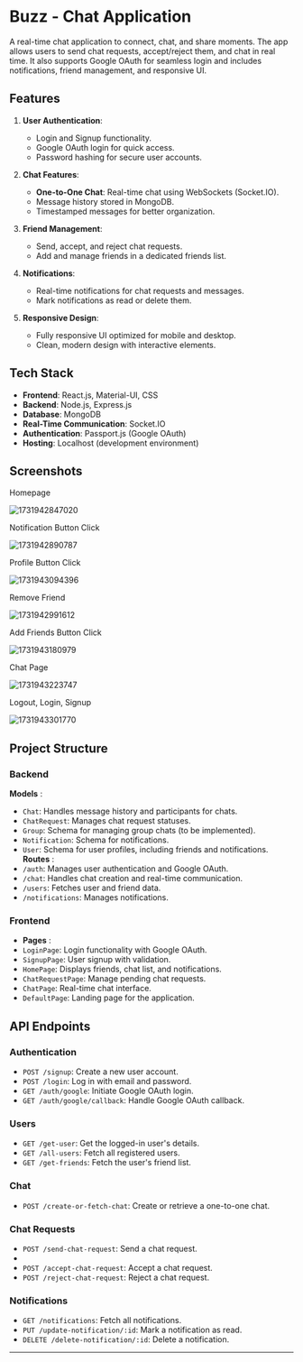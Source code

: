 # Buzz - Chat Application

A real-time chat application to connect, chat, and share moments. The app allows users to send chat requests, accept/reject them, and chat in real time. It also supports Google OAuth for seamless login and includes notifications, friend management, and responsive UI.

## Features

1. **User Authentication**:

   - Login and Signup functionality.
   - Google OAuth login for quick access.
   - Password hashing for secure user accounts.
2. **Chat Features**:

   - **One-to-One Chat**: Real-time chat using WebSockets (Socket.IO).
   - Message history stored in MongoDB.
   - Timestamped messages for better organization.
3. **Friend Management**:

   - Send, accept, and reject chat requests.
   - Add and manage friends in a dedicated friends list.
4. **Notifications**:

   - Real-time notifications for chat requests and messages.
   - Mark notifications as read or delete them.
5. **Responsive Design**:

   - Fully responsive UI optimized for mobile and desktop.
   - Clean, modern design with interactive elements.

## Tech Stack

- **Frontend**: React.js, Material-UI, CSS
- **Backend**: Node.js, Express.js
- **Database**: MongoDB
- **Real-Time Communication**: Socket.IO
- **Authentication**: Passport.js (Google OAuth)
- **Hosting**: Localhost (development environment)

## Screenshots

Homepage

![1731942847020](image/README/1731942847020.png)

Notification Button Click

![1731942890787](image/README/1731942890787.png)

Profile Button Click

![1731943094396](image/README/1731943094396.png)

Remove Friend

![1731942991612](image/README/1731942991612.png)

Add Friends Button Click

![1731943180979](image/README/1731943180979.png)

Chat Page

![1731943223747](image/README/1731943223747.png)

Logout, Login, Signup

![1731943301770](image/README/1731943301770.png)

## Project Structure

### Backend

 **Models** :
* `Chat`: Handles message history and participants for chats.
* `ChatRequest`: Manages chat request statuses.
* `Group`: Schema for managing group chats (to be implemented).
* `Notification`: Schema for notifications.
* `User`: Schema for user profiles, including friends and notifications.
 **Routes** :
* `/auth`: Manages user authentication and Google OAuth.
* `/chat`: Handles chat creation and real-time communication.
* `/users`: Fetches user and friend data.
* `/notifications`: Manages notifications.

### Frontend

* **Pages** :
* `LoginPage`: Login functionality with Google OAuth.
* `SignupPage`: User signup with validation.
* `HomePage`: Displays friends, chat list, and notifications.
* `ChatRequestPage`: Manage pending chat requests.
* `ChatPage`: Real-time chat interface.
* `DefaultPage`: Landing page for the application.

## API Endpoints

### Authentication

* `POST /signup`: Create a new user account.
* `POST /login`: Log in with email and password.
* `GET /auth/google`: Initiate Google OAuth login.
* `GET /auth/google/callback`: Handle Google OAuth callback.

### Users

* `GET /get-user`: Get the logged-in user's details.
* `GET /all-users`: Fetch all registered users.
* `GET /get-friends`: Fetch the user's friend list.

### Chat

* `POST /create-or-fetch-chat`: Create or retrieve a one-to-one chat.

### Chat Requests

* `POST /send-chat-request`: Send a chat request.
* 
* `POST /accept-chat-request`: Accept a chat request.
* `POST /reject-chat-request`: Reject a chat request.

### Notifications

* `GET /notifications`: Fetch all notifications.
* `PUT /update-notification/:id`: Mark a notification as read.
* `DELETE /delete-notification/:id`: Delete a notification.

---
